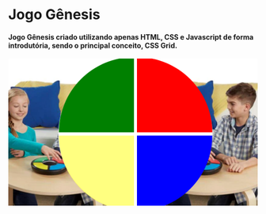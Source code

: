 # Jogo Gênesis

#### Jogo Gênesis criado utilizando apenas HTML, CSS e Javascript de forma introdutória, sendo o principal conceito, CSS Grid.

![Getting Started](./img/jogo.png)